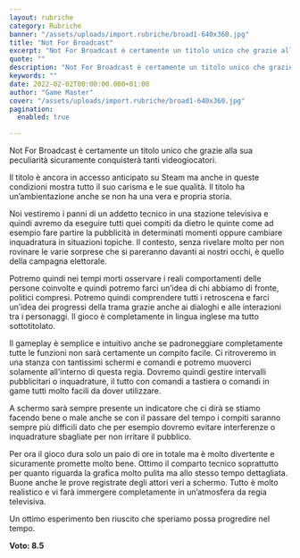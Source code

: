```yaml
---
layout: rubriche
category: Rubriche
banner: "/assets/uploads/import.rubriche/broad1-640x360.jpg"
title: "Not For Broadcast"
excerpt: "Not For Broadcast è certamente un titolo unico che grazie alla sua peculiarità sicuramente conquisterà tanti videogiocatori. Il titolo è ancora in accesso anticipato su Steam ma anche in queste condizioni mostra tutto il suo carisma e le sue qualità. Il titolo ha un’ambientazione anche se non ha una vera e propria storia. Noi vestiremo [&hellip"
quote: ""
description: "Not For Broadcast è certamente un titolo unico che grazie alla sua peculiarità sicuramente conquisterà tanti videogiocatori. Il titolo è ancora in accesso anticipato su Steam ma anche in queste condizioni mostra tutto il suo carisma e le sue qualità. Il titolo ha un’ambientazione anche se non ha una vera e propria storia. Noi vestiremo [&hellip"
keywords: ""
date: 2022-02-02T00:00:00.000+01:00
author: "Game Master"
cover: "/assets/uploads/import.rubriche/broad1-640x360.jpg"
pagination:
  enabled: true

---
```


Not For Broadcast è certamente un titolo unico che grazie alla sua peculiarità sicuramente conquisterà tanti videogiocatori.

Il titolo è ancora in accesso anticipato su Steam ma anche in queste condizioni mostra tutto il suo carisma e le sue qualità. Il titolo ha un’ambientazione anche se non ha una vera e propria storia.

Noi vestiremo i panni di un addetto tecnico in una stazione televisiva e quindi avremo da eseguire tutti quei compiti da dietro le quinte come ad esempio fare partire la pubblicità in determinati momenti oppure cambiare inquadratura in situazioni topiche. Il contesto, senza rivelare molto per non rovinare le varie sorprese che si pareranno davanti ai nostri occhi, è quello della campagna elettorale.

Potremo quindi nei tempi morti osservare i reali comportamenti delle persone coinvolte e quindi potremo farci un’idea di chi abbiamo di fronte, politici compresi. Potremo quindi comprendere tutti i retroscena e farci un’idea dei progressi della trama grazie anche ai dialoghi e alle interazioni tra i personaggi. Il gioco è completamente in lingua inglese ma tutto sottotitolato.

Il gameplay è semplice e intuitivo anche se padroneggiare completamente tutte le funzioni non sarà certamente un compito facile. Ci ritroveremo in una stanza con tantissimi schermi e comandi e potremo muoverci solamente all’interno di questa regia. Dovremo quindi gestire intervalli pubblicitari o inquadrature, il tutto con comandi a tastiera o comandi in game tutti molto facili da dover utilizzare.

A schermo sarà sempre presente un indicatore che ci dirà se stiamo facendo bene o male anche se con il passare del tempo i compiti saranno sempre più difficili dato che per esempio dovremo evitare interferenze o inquadrature sbagliate per non irritare il pubblico.

Per ora il gioco dura solo un paio di ore in totale ma è molto divertente e sicuramente promette molto bene. Ottimo il comparto tecnico soprattutto per quanto riguarda la grafica molto pulita ma allo stesso tempo dettagliata. Buone anche le prove registrate degli attori veri a schermo. Tutto è molto realistico e vi farà immergere completamente in un’atmosfera da regia televisiva.

Un ottimo esperimento ben riuscito che speriamo possa progredire nel tempo.

**Voto: 8.5**